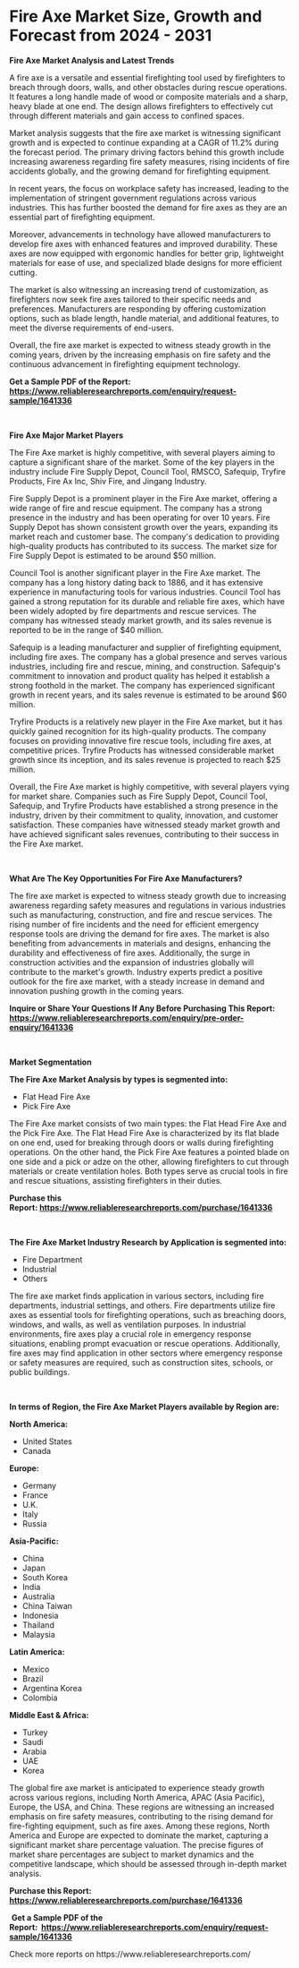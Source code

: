 <p><h1>Fire Axe Market Size, Growth and Forecast from 2024 - 2031</h1></p><p><strong>Fire Axe Market Analysis and Latest Trends</strong></p>
<p><p>A fire axe is a versatile and essential firefighting tool used by firefighters to breach through doors, walls, and other obstacles during rescue operations. It features a long handle made of wood or composite materials and a sharp, heavy blade at one end. The design allows firefighters to effectively cut through different materials and gain access to confined spaces.</p><p>Market analysis suggests that the fire axe market is witnessing significant growth and is expected to continue expanding at a CAGR of 11.2% during the forecast period. The primary driving factors behind this growth include increasing awareness regarding fire safety measures, rising incidents of fire accidents globally, and the growing demand for firefighting equipment.</p><p>In recent years, the focus on workplace safety has increased, leading to the implementation of stringent government regulations across various industries. This has further boosted the demand for fire axes as they are an essential part of firefighting equipment.</p><p>Moreover, advancements in technology have allowed manufacturers to develop fire axes with enhanced features and improved durability. These axes are now equipped with ergonomic handles for better grip, lightweight materials for ease of use, and specialized blade designs for more efficient cutting.</p><p>The market is also witnessing an increasing trend of customization, as firefighters now seek fire axes tailored to their specific needs and preferences. Manufacturers are responding by offering customization options, such as blade length, handle material, and additional features, to meet the diverse requirements of end-users.</p><p>Overall, the fire axe market is expected to witness steady growth in the coming years, driven by the increasing emphasis on fire safety and the continuous advancement in firefighting equipment technology.</p></p>
<p><strong>Get a Sample PDF of the Report:&nbsp; <a href="https://www.reliableresearchreports.com/enquiry/request-sample/1641336">https://www.reliableresearchreports.com/enquiry/request-sample/1641336</a></strong></p>
<p>&nbsp;</p>
<p><strong>Fire Axe Major Market Players</strong></p>
<p><p>The Fire Axe market is highly competitive, with several players aiming to capture a significant share of the market. Some of the key players in the industry include Fire Supply Depot, Council Tool, RMSCO, Safequip, Tryfire Products, Fire Ax Inc, Shiv Fire, and Jingang Industry.</p><p>Fire Supply Depot is a prominent player in the Fire Axe market, offering a wide range of fire and rescue equipment. The company has a strong presence in the industry and has been operating for over 10 years. Fire Supply Depot has shown consistent growth over the years, expanding its market reach and customer base. The company's dedication to providing high-quality products has contributed to its success. The market size for Fire Supply Depot is estimated to be around $50 million.</p><p>Council Tool is another significant player in the Fire Axe market. The company has a long history dating back to 1886, and it has extensive experience in manufacturing tools for various industries. Council Tool has gained a strong reputation for its durable and reliable fire axes, which have been widely adopted by fire departments and rescue services. The company has witnessed steady market growth, and its sales revenue is reported to be in the range of $40 million.</p><p>Safequip is a leading manufacturer and supplier of firefighting equipment, including fire axes. The company has a global presence and serves various industries, including fire and rescue, mining, and construction. Safequip's commitment to innovation and product quality has helped it establish a strong foothold in the market. The company has experienced significant growth in recent years, and its sales revenue is estimated to be around $60 million.</p><p>Tryfire Products is a relatively new player in the Fire Axe market, but it has quickly gained recognition for its high-quality products. The company focuses on providing innovative fire rescue tools, including fire axes, at competitive prices. Tryfire Products has witnessed considerable market growth since its inception, and its sales revenue is projected to reach $25 million.</p><p>Overall, the Fire Axe market is highly competitive, with several players vying for market share. Companies such as Fire Supply Depot, Council Tool, Safequip, and Tryfire Products have established a strong presence in the industry, driven by their commitment to quality, innovation, and customer satisfaction. These companies have witnessed steady market growth and have achieved significant sales revenues, contributing to their success in the Fire Axe market.</p></p>
<p>&nbsp;</p>
<p><strong>What Are The Key Opportunities For Fire Axe Manufacturers?</strong></p>
<p><p>The fire axe market is expected to witness steady growth due to increasing awareness regarding safety measures and regulations in various industries such as manufacturing, construction, and fire and rescue services. The rising number of fire incidents and the need for efficient emergency response tools are driving the demand for fire axes. The market is also benefiting from advancements in materials and designs, enhancing the durability and effectiveness of fire axes. Additionally, the surge in construction activities and the expansion of industries globally will contribute to the market's growth. Industry experts predict a positive outlook for the fire axe market, with a steady increase in demand and innovation pushing growth in the coming years.</p></p>
<p><strong>Inquire or Share Your Questions If Any Before Purchasing This Report: <a href="https://www.reliableresearchreports.com/enquiry/pre-order-enquiry/1641336">https://www.reliableresearchreports.com/enquiry/pre-order-enquiry/1641336</a></strong></p>
<p>&nbsp;</p>
<p><strong>Market Segmentation</strong></p>
<p><strong>The Fire Axe Market Analysis by types is segmented into:</strong></p>
<p><ul><li>Flat Head Fire Axe</li><li>Pick Fire Axe</li></ul></p>
<p><p>The Fire Axe market consists of two main types: the Flat Head Fire Axe and the Pick Fire Axe. The Flat Head Fire Axe is characterized by its flat blade on one end, used for breaking through doors or walls during firefighting operations. On the other hand, the Pick Fire Axe features a pointed blade on one side and a pick or adze on the other, allowing firefighters to cut through materials or create ventilation holes. Both types serve as crucial tools in fire and rescue situations, assisting firefighters in their duties.</p></p>
<p><strong>Purchase this Report:&nbsp;<a href="https://www.reliableresearchreports.com/purchase/1641336">https://www.reliableresearchreports.com/purchase/1641336</a></strong></p>
<p>&nbsp;</p>
<p><strong>The Fire Axe Market Industry Research by Application is segmented into:</strong></p>
<p><ul><li>Fire Department</li><li>Industrial</li><li>Others</li></ul></p>
<p><p>The fire axe market finds application in various sectors, including fire departments, industrial settings, and others. Fire departments utilize fire axes as essential tools for firefighting operations, such as breaching doors, windows, and walls, as well as ventilation purposes. In industrial environments, fire axes play a crucial role in emergency response situations, enabling prompt evacuation or rescue operations. Additionally, fire axes may find application in other sectors where emergency response or safety measures are required, such as construction sites, schools, or public buildings.</p></p>
<p>&nbsp;</p>
<p><strong>In terms of Region, the Fire Axe Market Players available by Region are:</strong></p>
<p>
    <p> <strong> North America: </strong>
        <ul>
            <li>United States</li>
            <li>Canada</li>
        </ul>
        </p> 
    <p> <strong> Europe: </strong>
        <ul>
            <li>Germany</li>
            <li>France</li>
            <li>U.K.</li>
            <li>Italy</li>
            <li>Russia</li>
        </ul>
        </p> 
    <p> <strong> Asia-Pacific: </strong>
        <ul>
            <li>China</li>
            <li>Japan</li>
            <li>South Korea</li>
            <li>India</li>
            <li>Australia</li>
            <li>China Taiwan</li>
            <li>Indonesia</li>
            <li>Thailand</li>
            <li>Malaysia</li>
        </ul>
        </p> 
    <p> <strong> Latin America: </strong>
        <ul>
            <li>Mexico</li>
            <li>Brazil</li>
            <li>Argentina Korea</li>
            <li>Colombia</li>
        </ul>
        </p> 
    <p> <strong> Middle East & Africa: </strong>
        <ul>
            <li>Turkey</li>
            <li>Saudi</li>
            <li>Arabia</li>
            <li>UAE</li>
            <li>Korea</li>
        </ul>
    </p>
    </p>
<p><p>The global fire axe market is anticipated to experience steady growth across various regions, including North America, APAC (Asia Pacific), Europe, the USA, and China. These regions are witnessing an increased emphasis on fire safety measures, contributing to the rising demand for fire-fighting equipment, such as fire axes. Among these regions, North America and Europe are expected to dominate the market, capturing a significant market share percentage valuation. The precise figures of market share percentages are subject to market dynamics and the competitive landscape, which should be assessed through in-depth market analysis.</p></p>
<p><strong>Purchase this Report: <a href="https://www.reliableresearchreports.com/purchase/1641336">https://www.reliableresearchreports.com/purchase/1641336</a></strong></p>
<p>&nbsp;<strong>Get a Sample PDF of the Report:&nbsp;&nbsp;<a href="https://www.reliableresearchreports.com/enquiry/request-sample/1641336">https://www.reliableresearchreports.com/enquiry/request-sample/1641336</a></strong></p>
<p><strong></strong></p>
<p>Check more reports on https://www.reliableresearchreports.com/</p>